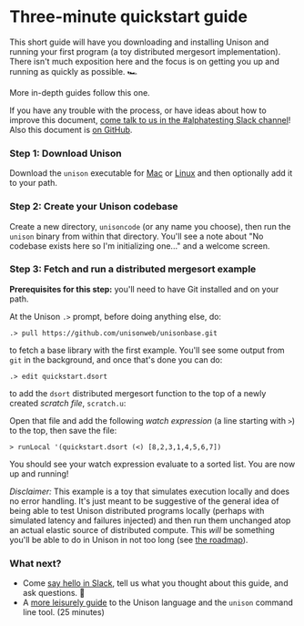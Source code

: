# Three-minute quickstart guide

This short guide will have you downloading and installing Unison and running your first program (a toy distributed mergesort implementation). There isn't much exposition here and the focus is on getting you up and running as quickly as possible. 🏎 

More in-depth guides follow this one.

If you have any trouble with the process, or have ideas about how to improve this document, [come talk to us in the #alphatesting Slack channel][slack]! Also this document is [on GitHub][on-github].

[slack]: https://join.slack.com/t/unisonlanguage/shared_invite/enQtNzAyMTQ4ODA0MDM4LWYxZTNkMGUxMDEzNTg3NTMxNjMxOGM2Zjg4ODFjM2RhNGY0OGU2NTMzYmQ1YWIwN2Y0YTc1NjQ1NjgzYzEzOWI
[mac-dl]: https://github.com/unisonweb/unison/releases/download/untagged-daded0a07a0b3f5e9313/unison-osx
[linux-dl]: https://github.com/unisonweb/unison/releases/download/untagged-daded0a07a0b3f5e9313/unison-linux64
[windows-dl]: todo
[on-github]: https://github.com/unisonweb/docsite/edit/gh-pages/_includes/quickstart.markdown
[guide]: unisontour.html

### Step 1: Download Unison

Download the `unison` executable for [Mac][mac-dl] or [Linux][linux-dl] and then optionally add it to your path.

### Step 2: Create your Unison codebase

Create a new directory, `unisoncode` (or any name you choose), then run the `unison` binary from within that directory. You'll see a note about "No codebase exists here so I'm initializing one..." and a welcome screen.

<script id="asciicast-IYWfFwIgyl9Gilk3ZExvLfOjg" src="https://asciinema.org/a/IYWfFwIgyl9Gilk3ZExvLfOjg.js" data-speed="2" data-cols="65" async></script>

### Step 3: Fetch and run a distributed mergesort example

__Prerequisites for this step:__ you'll need to have Git installed and on your path.

At the Unison `.>` prompt, before doing anything else, do:

```
.> pull https://github.com/unisonweb/unisonbase.git
``` 

to fetch a base library with the first example. You'll see some output from `git` in the background, and once that's done you can do:

```
.> edit quickstart.dsort
```

to add the `dsort` distributed mergesort function to the top of a newly created _scratch file_, `scratch.u`:

<script id="asciicast-o9lfrfetnmUT4ArqdDFMXZkr9" src="https://asciinema.org/a/o9lfrfetnmUT4ArqdDFMXZkr9.js" data-speed="2" data-rows="30" data-cols="65" async></script>

Open that file and add the following _watch expression_ (a line starting with `>`) to the top, then save the file:

```
> runLocal '(quickstart.dsort (<) [8,2,3,1,4,5,6,7])
```

<script id="asciicast-aTn8qIa3DHaxhspsZJmXodfO7" src="https://asciinema.org/a/aTn8qIa3DHaxhspsZJmXodfO7.js" data-speed="2" async></script>

You should see your watch expression evaluate to a sorted list. You are now up and running!

_Disclaimer:_ This example is a toy that simulates execution locally and does no error handling. It's just meant to be suggestive of the general idea of being able to test Unison distributed programs locally (perhaps with simulated latency and failures injected) and then run them unchanged atop an actual elastic source of distributed compute. This _will_ be something you'll be able to do in Unison in not too long (see [the roadmap](roadmap.html)).

### What next?

* Come [say hello in Slack][slack], tell us what you thought about this guide, and ask questions. 👋
* A [more leisurely guide][guide] to the Unison language and the `unison` command line tool. (25 minutes)

